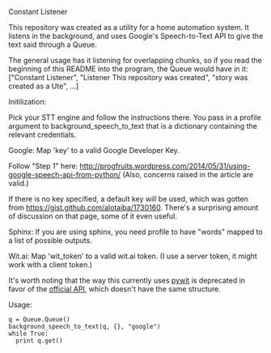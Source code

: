 Constant Listener

This repository was created as a utility for a home automation system. It listens in the background, and uses Google's Speech-to-Text API to give the text said through a Queue.

The general usage has it listening for overlapping chunks, so if you read the beginning of this README into the program, the Queue would have in it:
["Constant Listener", "Listener This repository was created", "story was created as a Ute", ...]


Initilization:

Pick your STT engine and follow the instructions there. You pass in a profile argument to background_speech_to_text that is a dictionary containing the relevant credentials.

  Google:
Map 'key' to a valid Google Developer Key.

Follow "Step 1" here: http://progfruits.wordpress.com/2014/05/31/using-google-speech-api-from-python/
(Also, concerns raised in the article are valid.)

If there is no key specified, a default key will be used, which was gotten from https://gist.github.com/alotaiba/1730160. There's a surprising amount of discussion on that page, some of it even useful.

  Sphinx:
If you are using sphinx, you need profile to have "words" mapped to a list of possible outputs.

  Wit.ai:
Map 'wit_token' to a valid wit.ai token. (I use a server token, it might work with a client token.)

It's worth noting that the way this currently uses [pywit](https://github.com/lextoumbourou/PyWit) is deprecated in favor of the [official API](https://github.com/wit-ai/pywit), which doesn't have the same structure.

Usage:
```
q = Queue.Queue()
background_speech_to_text(q, {}, "google")
while True:
  print q.get()
```
